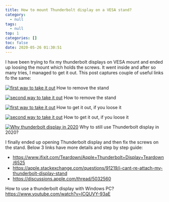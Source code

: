```yaml
---
title: How to mount Thunderbolt display on a VESA stand?
category:
  - null
tags:
  - null
top: 1
categories: []
toc: false
date: 2020-05-26 01:30:51
---
```


I have been trying to fix my thunderbolt displays on VESA mount and ended up loosing the mount which holds the screws. It went inside and after so many tries, I managed to get it out. This post captures couple of useful links fo the same:



[![first way to take it out](https://img.youtube.com/vi/IjnAEnPmbEg/0.jpg)](https://www.youtube.com/watch?v=IjnAEnPmbEg)
How to remove the stand

[![second way to take it out](https://img.youtube.com/vi/9M-JZ4DV9kA/0.jpg)](https://www.youtube.com/watch?v=9M-JZ4DV9kA)
How to remove the stand

[![first way to take it out](https://img.youtube.com/vi/XdY2jXus22E/0.jpg)](https://www.youtube.com/watch?v=XdY2jXus22E)
How to get it out, if you loose it

[![second way to take it out](https://img.youtube.com/vi/RUVgzVlvWcQ/0.jpg)](https://www.youtube.com/watch?v=RUVgzVlvWcQ)
How to get it out, if you loose it

[![Why thunderbolt display in 2020](https://img.youtube.com/vi/InGXgPqLQH8/0.jpg)](https://www.youtube.com/watch?v=InGXgPqLQH8)
Why to still use Thunderbolt display in 2020?


I finally ended up opening Thunderbolt display and then fix the screws on the stand. Below 3 links have more details and step by step guide:

- https://www.ifixit.com/Teardown/Apple+Thunderbolt+Display+Teardown/6525
- https://apple.stackexchange.com/questions/91219/i-cant-re-attach-my-thunderbolt-display-stand
- https://discussions.apple.com/thread/5032560

How to use a thunderbolt display with Windows PC?
https://www.youtube.com/watch?v=ICQUVY-93aE
